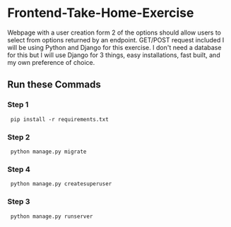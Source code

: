# Frontend-Take-Home-Exercise

Webpage with a user creation form 2 of the options should allow users to select from options returned by an endpoint. GET/POST request included
I will be using Python and Django for this exercise. I don't need a database for this but I will use Django for 3 things, easy installations, fast built, and my own preference of choice.
## Run these Commads
### Step 1
     pip install -r requirements.txt
### Step 2
     python manage.py migrate
     
### Step 4
     python manage.py createsuperuser
        
### Step 3
     python manage.py runserver
